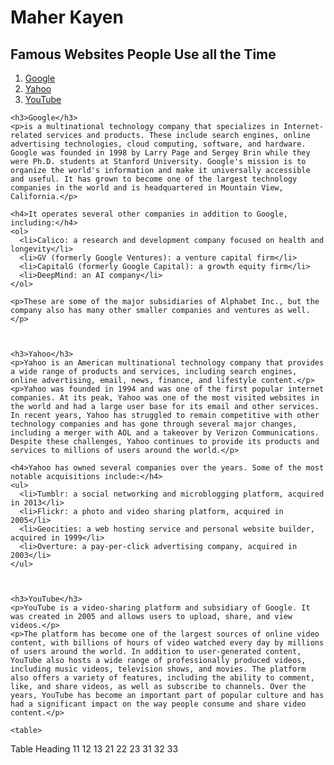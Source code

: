 <!DOCTYPE html>
<html lang="en">
  <head>
    <meta charset="utf-8" />
    <title>JMM640 - 1st Project</title>
  </head>

  <body>
    <h1>Maher Kayen</h1>
    <h2>Famous Websites People Use all the Time</h2>
      <ol>
      <li><a href="https://google.com">Google</a></li>
      <li><a href="https://yahoo.com">Yahoo</a></li>
      <li><a href="https://youtube.com">YouTube</a></li>
      </ol>
    
   
    <h3>Google</h3>
    <p>is a multinational technology company that specializes in Internet-related services and products. These include search engines, online advertising technologies, cloud computing, software, and hardware. Google was founded in 1998 by Larry Page and Sergey Brin while they were Ph.D. students at Stanford University. Google's mission is to organize the world's information and make it universally accessible and useful. It has grown to become one of the largest technology companies in the world and is headquartered in Mountain View, California.</p>
   
    <h4>It operates several other companies in addition to Google, including:</h4>
    <ol>
      <li>Calico: a research and development company focused on health and longevity</li>
      <li>GV (formerly Google Ventures): a venture capital firm</li>
      <li>CapitalG (formerly Google Capital): a growth equity firm</li>
      <li>DeepMind: an AI company</li>
    </ol>

    <p>These are some of the major subsidiaries of Alphabet Inc., but the company also has many other smaller companies and ventures as well.</p>

   
    
    <h3>Yahoo</h3>
    <p>Yahoo is an American multinational technology company that provides a wide range of products and services, including search engines, online advertising, email, news, finance, and lifestyle content.</p>
    <p>Yahoo was founded in 1994 and was one of the first popular internet companies. At its peak, Yahoo was one of the most visited websites in the world and had a large user base for its email and other services. In recent years, Yahoo has struggled to remain competitive with other technology companies and has gone through several major changes, including a merger with AOL and a takeover by Verizon Communications. Despite these challenges, Yahoo continues to provide its products and services to millions of users around the world.</p>
   
    <h4>Yahoo has owned several companies over the years. Some of the most notable acquisitions include:</h4>
    <ul>
      <li>Tumblr: a social networking and microblogging platform, acquired in 2013</li>
      <li>Flickr: a photo and video sharing platform, acquired in 2005</li>
      <li>Geocities: a web hosting service and personal website builder, acquired in 1999</li>
      <li>Overture: a pay-per-click advertising company, acquired in 2003</li>
    </ul>



    <h3>YouTube</h3>
    <p>YouTube is a video-sharing platform and subsidiary of Google. It was created in 2005 and allows users to upload, share, and view videos.</p>
    <p>The platform has become one of the largest sources of online video content, with billions of hours of video watched every day by millions of users around the world. In addition to user-generated content, YouTube also hosts a wide range of professionally produced videos, including music videos, television shows, and movies. The platform also offers a variety of features, including the ability to comment, like, and share videos, as well as subscribe to channels. Over the years, YouTube has become an important part of popular culture and has had a significant impact on the way people consume and share video content.</p>
   
    <table>
<tbody>
    <th>Table Heading</th>
    <tr>
<td>11</td>
<td>12</td>
<td>13</td>
</tr>
<tr>
<td>21</td>
<td>22</td>
<td>23</td>
</tr>
<tr>
<td>31</td>
<td>32</td>
<td>33</td>
</tr>
</tbody>
</table>
    </table>
    

  </body>
</html>
